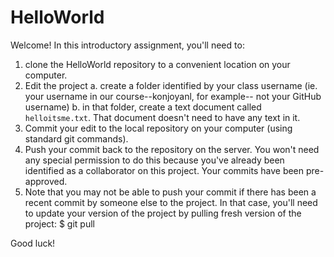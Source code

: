 HelloWorld
==========

Welcome! In this introductory assignment, you'll need to:

1. clone the HelloWorld repository to a convenient location
   on your computer.
2. Edit the project
    a. create a folder identified by your class username
       (ie. your username in our course--konjoyanl, for example--
       not your GitHub username)
    b. in that folder, create a text document called 
       `helloitsme.txt`. That document doesn't need to have
       any text in it.
3. Commit your edit to the local repository on your computer
   (using standard git commands).
4. Push your commit back to the repository on the server. You
   won't need any special permission to do this because you've
   already been identified as a collaborator on this project.
   Your commits have been pre-approved.
5. Note that you may not be able to push your commit if there
   has been a recent commit by someone else to the project. In
   that case, you'll need to update your version of the project
   by pulling fresh version of the project:
        $ git pull


Good luck!

